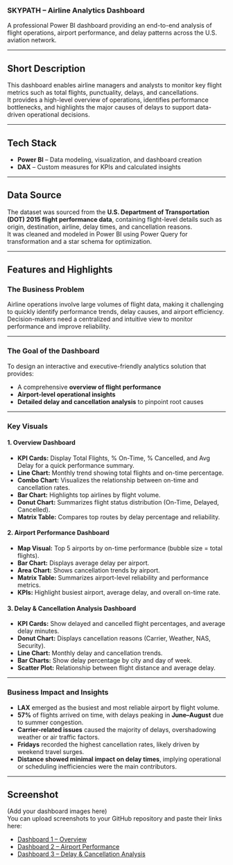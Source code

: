 ### **SKYPATH – Airline Analytics Dashboard**  
A professional Power BI dashboard providing an end-to-end analysis of flight operations, airport performance, and delay patterns across the U.S. aviation network.

---

## **Short Description**  
This dashboard enables airline managers and analysts to monitor key flight metrics such as total flights, punctuality, delays, and cancellations.  
It provides a high-level overview of operations, identifies performance bottlenecks, and highlights the major causes of delays to support data-driven operational decisions.

---

##  **Tech Stack**  
- **Power BI** – Data modeling, visualization, and dashboard creation  
- **DAX** – Custom measures for KPIs and calculated insights  

---

## **Data Source**  
The dataset was sourced from the **U.S. Department of Transportation (DOT) 2015 flight performance data**, containing flight-level details such as origin, destination, airline, delay times, and cancellation reasons.  
It was cleaned and modeled in Power BI using Power Query for transformation and a star schema for optimization.

---

## **Features and Highlights**

### **The Business Problem**  
Airline operations involve large volumes of flight data, making it challenging to quickly identify performance trends, delay causes, and airport efficiency.  
Decision-makers need a centralized and intuitive view to monitor performance and improve reliability.

---

### **The Goal of the Dashboard**  
To design an interactive and executive-friendly analytics solution that provides:  
- A comprehensive **overview of flight performance**  
- **Airport-level operational insights**  
- **Detailed delay and cancellation analysis** to pinpoint root causes

---

### **Key Visuals**

#### **1. Overview Dashboard**  
- **KPI Cards:** Display Total Flights, % On-Time, % Cancelled, and Avg Delay for a quick performance summary.  
- **Line Chart:** Monthly trend showing total flights and on-time percentage.  
- **Combo Chart:** Visualizes the relationship between on-time and cancellation rates.  
- **Bar Chart:** Highlights top airlines by flight volume.  
- **Donut Chart:** Summarizes flight status distribution (On-Time, Delayed, Cancelled).  
- **Matrix Table:** Compares top routes by delay percentage and reliability.  

#### **2. Airport Performance Dashboard**  
- **Map Visual:** Top 5 airports by on-time performance (bubble size = total flights).  
- **Bar Chart:** Displays average delay per airport.  
- **Area Chart:** Shows cancellation trends by airport.  
- **Matrix Table:** Summarizes airport-level reliability and performance metrics.  
- **KPIs:** Highlight busiest airport, average delay, and overall on-time rate.  

#### **3. Delay & Cancellation Analysis Dashboard**  
- **KPI Cards:** Show delayed and cancelled flight percentages, and average delay minutes.  
- **Donut Chart:** Displays cancellation reasons (Carrier, Weather, NAS, Security).  
- **Line Chart:** Monthly delay and cancellation trends.  
- **Bar Charts:** Show delay percentage by city and day of week.  
- **Scatter Plot:** Relationship between flight distance and average delay.  

---

### **Business Impact and Insights**
- **LAX** emerged as the busiest and most reliable airport by flight volume.  
- **57%** of flights arrived on time, with delays peaking in **June–August** due to summer congestion.  
- **Carrier-related issues** caused the majority of delays, overshadowing weather or air traffic factors.  
- **Fridays** recorded the highest cancellation rates, likely driven by weekend travel surges.  
- **Distance showed minimal impact on delay times**, implying operational or scheduling inefficiencies were the main contributors.  

---

## **Screenshot**  
(Add your dashboard images here)  
You can upload screenshots to your GitHub repository and paste their links here:  
- [Dashboard 1 – Overview](https://github.com/shandilyaswagat/SKYPATH---Airline-Analytics-Dashboard/blob/main/Overall_Dashboard.heic)  
- [Dashboard 2 – Airport Performance](https://github.com/shandilyaswagat/SKYPATH---Airline-Analytics-Dashboard/blob/main/Airport_analysis.heic)  
- [Dashboard 3 – Delay & Cancellation Analysis](https://github.com/shandilyaswagat/SKYPATH---Airline-Analytics-Dashboard/blob/main/Delay_Analysis.heic)  


